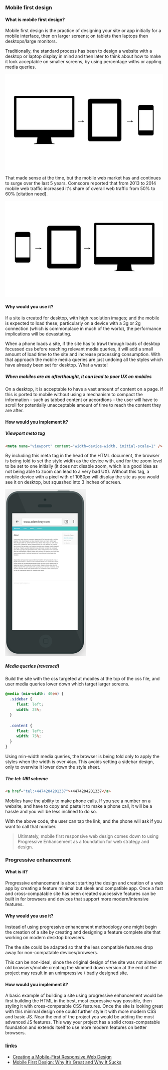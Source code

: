 
### Mobile first design

#### What is mobile first design?

Mobile first design is the practice of designing your site or app initially for a mobile interface, then on larger screens; on tablets then laptops then desktops/large monitors.

Traditionally, the standard process has been to design a website with a desktop or laptop display in mind and then later to think about how to make it look acceptable on smaller screens, by using percentage withs or appling media queries.

![Desktop first design](img/mobilefirst-oldway.jpg "The old way")

That made sense at the time, but the mobile web market has and continues to surge over the last 5 years. Comscore reported that from 2013 to 2014 mobile web traffic increased it's share of overall web traffic from 50% to 60% [citation need].

 ![Mobile first design](img/mobilefirst-newway.jpg "Logo Title Text 1")


#### Why would you use it?

If a site is created for desktop, with high resolution images; and the mobile is expected to load these; particularly on a device with a 3g or 2g connection (which is commonplace in much of the world), the performance implications will be devastating.

When a phone loads a site, if the site has to trawl through loads of desktop focussed css before reaching relevant media queries, it will add a small amount of load time to the site and increase processing consumption. With that approach the mobile media queries are just undoing all the styles which have already been set for desktop. What a waste!

##### When mobiles are an afterthought, it can lead to poor UX on mobiles

On a desktop, it is acceptable to have a vast amount of content on a page. If this is ported to mobile without using a mechanism to compact the information - such as tabbed content or accordions - the user will have to scroll for potentially unacceptable amount of time to reach the content they are after.

#### How would you implement it?

##### Viewport meta tag

```html
<meta name="viewport" content="width=device-width, initial-scale=1" />

```

By including this meta tag in the head of the HTML document, the browser is being told to set the style width as the device with, and for the zoom level to be set to one initially (it does not disable zoom, which is a good idea as not being able to zoom can lead to a very bad UX). Without this tag, a mobile device with a pixel with of 1080px will display the site as you would see it on desktop, but squashed into 3 inches of screen.

![Mobile display without viewport meta tag](img/without-viewportmeta.png "Without viewport meta tag")

##### Media queries (reversed)

Build the site with the css targeted at mobiles at the top of the css file, and user media queries lower down which target larger screens.

```css
@media (min-width: 40em) {
  .sidebar {
     float: left;
     width: 25%;
  }

  .content {
     float: left;
     width: 75%;
  }
}
```

Using min-width media queries, the browser is being told only to apply the styles when the width is over `40em`. This avoids setting a sidebar design, only to overwite it lower down the style sheet.


##### The tel: URI scheme

```html
<a href="tel:+4474204201337">+4474204201337</a>
```

Mobiles have the ability to make phone calls. If you see a number on a website, and have to copy and paste it to make a phone call, it will be a hassle and you will be less inclined to do so.


With the above code, the user can tap the link, and the phone will ask if you want to call that number.


> Ultimately, mobile first responsive web design comes down to using Progressive Enhancement as a foundation for web strategy and design.


### Progressive enhancement

#### What is it?

Progressive enhancement is about starting the design and creation of a web app by creating a feature minimal but sleek and compatible app. Once a fast and cross-compatable site has been created successive features can be built in for browsers and devices that support more modern/intensive features.

#### Why would you use it?

Instead of using progressive enhancement methodology one might begin the creation of a site by creating and designing a feature complete site that working on modern desktop browsers.

The the site could be adapted so that the less compatible features drop away for non-compatable devices/browsers.

This can be non-ideal; since the original design of the site was not aimed at old browsers/mobile creating the slimmed down version at the end of the project may result in an unimpressive / badly designed site.  

#### How would you implement it?

A basic example of building a site using progressive enhancement would be first building the HTML in the best, most expressive way possible, then styling it with cross-compatable CSS features. Once the site is looking great with this minimal design one could further style it with more modern CSS and basic JS. Near the end of the project you would be adding the most advanced JS features. This way your project has a solid cross-compatable foundation and extends itself to use more modern features on better browsers.

### links
- [Creating a Mobile-First Responsive Web Design](http://www.html5rocks.com/en/mobile/responsivedesign/)
- [Mobile First Design: Why It’s Great and Why It Sucks](https://codemyviews.com/blog/mobilefirst)

